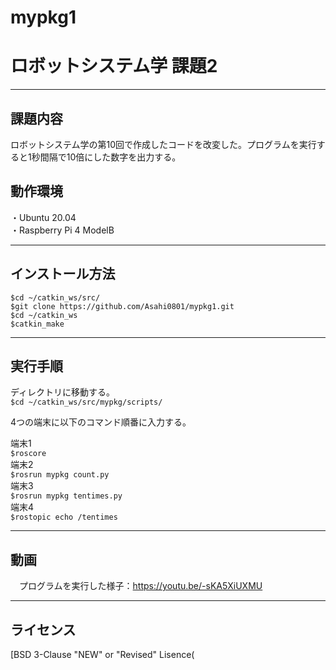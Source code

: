 # mypkg1  
# ロボットシステム学 課題2
---

## 課題内容 
  
 ロボットシステム学の第10回で作成したコードを改変した。プログラムを実行すると1秒間隔で10倍にした数字を出力する。

## 動作環境

・Ubuntu 20.04  
・Raspberry Pi 4 ModelB  

---

## インストール方法

`$cd ~/catkin_ws/src/`  
`$git clone https://github.com/Asahi0801/mypkg1.git`  
`$cd ~/catkin_ws`  
`$catkin_make`

---

## 実行手順

ディレクトリに移動する。  
`$cd ~/catkin_ws/src/mypkg/scripts/`  

4つの端末に以下のコマンド順番に入力する。  

端末1  
`$roscore`   
端末2  
`$rosrun mypkg count.py`  
端末3  
`$rosrun mypkg tentimes.py`  
端末4  
`$rostopic echo /tentimes`

---

## 動画

　プログラムを実行した様子：https://youtu.be/-sKA5XiUXMU
 
---  
## ライセンス  
[BSD 3-Clause "NEW" or "Revised" Lisence(
